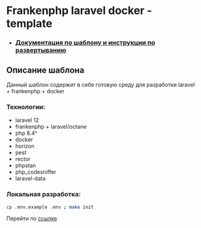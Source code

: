# Frankenphp laravel docker - template

* ### [Документация по шаблону и инструкции по развертыванию](documentation)

## Описание шаблона

Данный шаблон содержит в себе готовую среду для разработки laravel + frankenphp + docker

### Технологии:

* laravel 12
* frankenphp + laravel/octane
* php 8.4^
* docker
* horizon
* pest
* rector
* phpstan
* php_codesniffer
* laravel-data

### Локальная разработка:

```bash
cp .env.example .env ; make init
```

Перейти по [ссылке](http://localhost)


